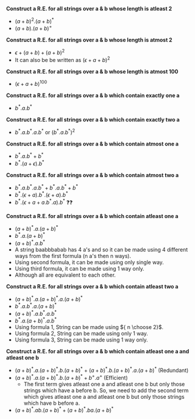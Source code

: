 **Construct a R.E. for all strings over a & b whose length is atleast 2**
- $(a + b)^{2}.(a + b)^{*}$
- $(a + b).(a + b)^{+}$

**Construct a R.E. for all strings over a & b whose length is atmost 2**
- $\epsilon + (a + b) + (a + b)^{2}$
- It can also be be written as $(\epsilon + a +b)^{2}$

**Construct a R.E. for all strings over a & b whose length is atmost 100**
- $(\epsilon + a + b)^{100}$

**Construct a R.E. for all strings over a & b which contain exactly one a**
- $b^{*}.a.b^{*}$

**Construct a R.E. for all strings over a & b which contain exactly two a**
- $b^{*}.a.b^{*}.a.b^{*}$ or $(b^{*}.a.b^{*})^{2}$

**Construct a R.E. for all strings over a & b which contain atmost one a**
- $b^{*}.a.b^{*} + b^{*}$
- $b^{*}.(a + \epsilon).b^{*}$

**Construct a R.E. for all strings over a & b which contain atmost two a**
- $b^{*}.a.b^{*}.a.b^{*} + b^{*}.a.b^{*} + b^{*}$
- $b^{*}.(\epsilon + a).b^{*}.(\epsilon + a).b^{*}$
- $b^{*}.(\epsilon + a + a.b^{*}.a).b^{*}$ ❓❓

**Construct a R.E. for all strings over a & b which contain atleast one a**
- $(a + b)^{*}.a.(a + b)^{*}$
- $b^{*}.a.(a + b)^{*}$
- $(a + b)^{*}.a.b^{*}$
- A string baabbbabab has 4 a's and so it can be made using 4 different ways from the first formula (n a's then n ways).
- Using second formula, it can be made using only single way.
- Using third formula, it can be made using 1 way only.
- Although all are equivalent to each other.

**Construct a R.E. for all strings over a & b which contain atleast two a**
- $(a + b)^{*}.a.(a + b)^{*}.a.(a + b)^{*}$
- $b^{*}.a.b^{*}.a.(a + b)^{*}$ 
- $(a + b)^{*}.a.b^{*}.a.b^{*}$
- $b^{*}.a.(a + b)^{*}.a.b^{*}$
- Using formula 1, String can be made using ${ n \choose 2}$.
- Using formula 2, String can be made using only 1 way.
- Using formula 3, String can be made using 1 way only.

**Construct a R.E. for all strings over a & b which contain atleast one a and atleast one b**
- $(a + b)^{*}.a.(a + b)^{*}.b.(a + b)^{*}$ + $(a + b)^{*}.b.(a + b)^{*}.a.(a + b)^{*}$ (Redundant)
- $(a + b)^{*}.a.(a + b)^{*}.b.(a + b)^{*} + b^{+}.a^{+}$ (Efficient)
  - The first term gives atleast one a and atleast one b but only those strings which have a before b. So, we need to add the second term which gives atleast one a and atleast one b but only those strings which have b before a.
- $(a + b)^{*}.ab.(a + b)^{*} + (a + b)^{*}.ba.(a + b)^{*}$